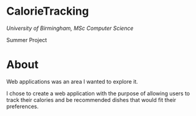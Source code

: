 # CalorieTracking
 
 *University of Birmingham, MSc Computer Science* 
 
 Summer Project

# About

Web applications was an area I wanted to explore it. 

I chose to create a web application with the purpose of allowing users to track their calories and be recommended dishes that would fit their preferences.
